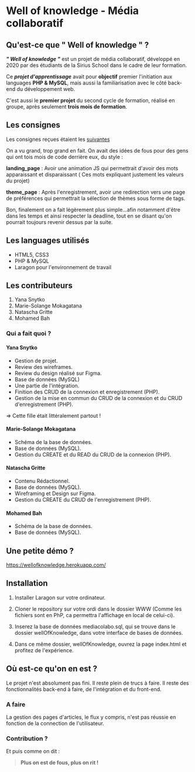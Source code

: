 # Well of knowledge - Média collaboratif 

## Qu'est-ce que " Well of knowledge " ? 

**_" Well of knowledge "_** est un  projet de média collaboratif, développé en 2020 par des étudiants de la Sirius School  dans le cadre de leur formation.

Ce **_projet d'apprentissage_** avait pour **objectif** premier l'initiation aux languages **PHP & MySQL**, mais aussi la familiarisation avec le côté back-end du développement web.

C'est aussi le **premier projet** du second cycle de formation,  réalisé en groupe,  après seulement **trois mois de formation**.

## Les consignes 

Les consignes reçues étaient les [suivantes](https://github.com/sirius-school/Semaine-08/blob/master/Projet/consignes.md)

On a vu grand, trop grand en fait. On avait des idées de fous pour des gens qui ont tois mois de code derrière eux,  du style :

**landing_page** : Avoir une animation JS qui permettrait d'avoir des mots apparaissant et disparaissant ( Ces mots expliquant justement les valeurs du projet)

**theme_page** : Après l'enregistrement, avoir une redirection vers une page de préférences qui permettrait la sélection de thèmes sous forme de tags. 

Bon, finalement on a fait légèrement plus simple...afin notamment d'être dans les temps et ainsi respecter la deadline, tout en se disant qu'on pourrait toujours revenir dessus par la suite. 


## Les languages utilisés 

- HTML5, CSS3
- PHP & MySQL 
- Laragon pour l'environnement de travail 

## Les contributeurs 

1. Yana Snytko 
2. Marie-Solange Mokagatana
3. Natascha Gritte 
4. Mohamed Bah

### Qui a fait quoi ? 

 #### Yana Snytko 

 - Gestion de projet. 
 - Review des wireframes.
 - Review du design réalisé sur Figma.
 - Base de données (MySQL)
 - Une partie de l'intégration.
 - Finition des CRUD de la connexion et enregistrement (PHP).
 - Gestion de la mise en commun du CRUD de la connexion et du CRUD d'enregistrement (PHP).

 => Cette fille était littéralement partout !

####  Marie-Solange Mokagatana

 - Schéma de la base de données.
 - Base de données (MySQL).
 - Gestion du CREATE et du READ du CRUD de la connexion (PHP).
 
 #### Natascha Gritte 

 - Contenu Rédactionnel. 
 - Base de données (MySQL).
 - Wireframing et Design sur Figma.
 - Gestion du CREATE du CRUD de l'enregistrement (PHP).

 #### Mohamed Bah 

 - Schéma de la base de données.
 - Base de données (MySQL).

## Une petite démo ? 

https://wellofknowledge.herokuapp.com/ 

## Installation 

1. Installer Laragon sur votre ordinateur. 

2. Cloner le repository sur votre ordi dans le dossier WWW (Comme les fichiers sont en PhP, ca permettra l'affichage en local de celui-ci).

3. Inserez la base de données mediacolabo.sql, qui se trouve dans le dossier wellOfKnowledge, dans votre interface de bases de données.

4. Dans ce même dossier, wellOfKnowledge, ouvrez la page index.html et profitez de l'expérience.

## Où est-ce qu'on en est ? 

Le projet n'est absolument pas fini. Il reste plein de trucs à faire. 
Il reste des fonctionnalités back-end à faire, de l'intégration et du front-end. 

### A faire 

La gestion des pages d'articles, le flux y compris, n'est pas réussie en fonction de la connection de l'utilisateur.

### Contribution ? 
Et puis comme on dit : 

> **Plus on est de fous, plus on rit !**
